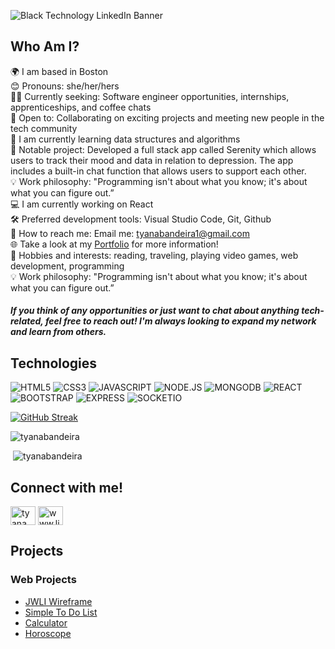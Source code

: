 
![Black Technology LinkedIn Banner](https://user-images.githubusercontent.com/113194307/219905290-f5ee1ab8-d1bc-4898-9775-c6fdfb7f3420.gif)




## Who Am I?

🌍 I am based in Boston<br>
😊 Pronouns: she/her/hers<br>
🧑‍💻 Currently seeking: Software engineer opportunities, internships, apprenticeships, and coffee chats<br>
👀 Open to: Collaborating on exciting projects and meeting new people in the tech community<br>
🧠 I am currently learning data structures and algorithms<br>
🌟 Notable project: Developed a full stack app called Serenity which allows users to track their mood and data in relation to depression. The app includes a built-in chat function that allows users to support each other. <br>
💡 Work philosophy: "Programming isn't about what you know; it's about what you can figure out.”<br>
💻 I am currently working on React<br>
🛠️ Preferred development tools: Visual Studio Code, Git, Github<br>
📧 How to reach me: Email me: tyanabandeira1@gmail.com<br>
🌐 Take a look at my [Portfolio](https://www.tyanabandeira.com/) for more information!<br>
🎨 Hobbies and interests: reading, traveling, playing video games, web development, programming <br>
💡 Work philosophy: "Programming isn't about what you know; it's about what you can figure out.”<br>

##### If you think of any opportunities or just want to chat about anything tech-related, feel free to reach out! I'm always looking to expand my network and learn from others.

## Technologies 
![HTML5](https://img.shields.io/badge/HTML5-f06529?style=for-the-badge&logo=HTML5&logoColor=white)
![CSS3](https://img.shields.io/badge/CSS3-E31B5F?style=for-the-badge&logo=CSS3&logoColor=white)
![JAVASCRIPT](https://img.shields.io/badge/JAVASCRIPT-F0DB4F?style=for-the-badge&logo=JAVASCRIPT&logoColor=white)
![NODE.JS](https://img.shields.io/badge/NODE.JS-68A063?style=for-the-badge&logo=NODE.JS&logoColor=white)
![MONGODB](https://img.shields.io/badge/MONGODB-E8E7D5?style=for-the-badge&logo=MONGODB&logoColor=white)
![REACT](https://img.shields.io/badge/REACT-61DBFB?style=for-the-badge&logo=REACT&logoColor=white)
![BOOTSTRAP](https://img.shields.io/badge/Bootstrap-563D7C?style=for-the-badge&logo=bootstrap&logoColor=white)
![EXPRESS](https://img.shields.io/badge/Express.js-b7cf75?style=for-the-badge&logo=express&logoColor=white)
![SOCKETIO](https://img.shields.io/badge/Socket.io-b7cf75?&style=for-the-badge&logo=Socket.io&logoColor=white)

[![GitHub Streak](https://streak-stats.demolab.com/?user=tyanabandeira)](https://git.io/streak-stats)
<p><img  src="https://github-readme-stats.vercel.app/api/top-langs?username=tyanabandeira&show_icons=true&locale=en&layout=compact" alt="tyanabandeira" /></p>

<p>&nbsp;<img src="https://github-readme-stats.vercel.app/api?username=tyanabandeira&show_icons=true&locale=en" alt="tyanabandeira" /></p>


## Connect with me!
<p align="left">
<a href="https://twitter.com/tyana_bandeira" target="blank"><img align="center" src="https://raw.githubusercontent.com/rahuldkjain/github-profile-readme-generator/master/src/images/icons/Social/twitter.svg" alt="tyana_bandeira" height="30" width="40" /></a> 
<a href="https://www.linkedin.com/in/tyanabandeira/" target="blank"><img align="center" src="https://raw.githubusercontent.com/rahuldkjain/github-profile-readme-generator/master/src/images/icons/Social/linked-in-alt.svg" alt="www.linkedin.com/in/tyanabandeira" height="30" width="40" /></a>
</p>

## Projects
### Web Projects
- [JWLI Wireframe](https://jwliwireframe.netlify.app/)
- [Simple To Do List](https://tosolistsimple.netlify.app/)
- [Calculator](https://calctime.netlify.app/)
- [Horoscope](https://horoscopeteller.netlify.app/)



